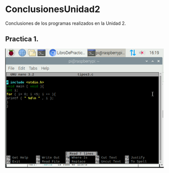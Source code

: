# ConclusionesUnidad2
Conclusiones de los programas realizados en la Unidad 2.

## Practica 1.

![alt text](https://github.com/MiguelMurillo23/ConclusionesUnidad2/blob/master/codigo1.png?raw=true)




